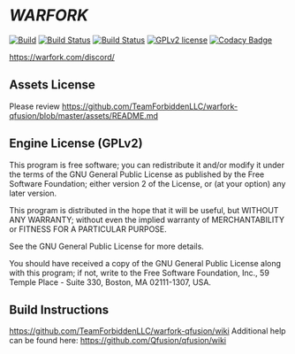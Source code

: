 # ___WARFORK___ 

[![Build](https://github.com/TeamForbiddenLLC/warfork-qfusion/actions/workflows/build.yml/badge.svg)](https://github.com/TeamForbiddenLLC/warfork-qfusion/actions/workflows/build.yml)
[![Build Status][travis-badge]][travis-url]
[![Build Status][appveyor-badge]][appveyor-url]
[![GPLv2 license](https://img.shields.io/badge/license-GPLv2-blue.svg)](https://github.com/TeamForbiddenLLC/warfork-qfusion/blob/master/source/gnu.txt)
[![Codacy Badge](https://app.codacy.com/project/badge/Grade/3b7508c80bab41cc833ae6c79a9260ba)](https://www.codacy.com/gh/TeamForbiddenLLC/warfork-qfusion/dashboard?utm_source=github.com&amp;utm_medium=referral&amp;utm_content=TeamForbiddenLLC/warfork-qfusion&amp;utm_campaign=Badge_Grade)

https://warfork.com/discord/

## Assets License

Please review https://github.com/TeamForbiddenLLC/warfork-qfusion/blob/master/assets/README.md

## Engine License (GPLv2)

This program is free software; you can redistribute it and/or
modify it under the terms of the GNU General Public License
as published by the Free Software Foundation; either version 2
of the License, or (at your option) any later version.

This program is distributed in the hope that it will be useful,
but WITHOUT ANY WARRANTY; without even the implied warranty of
MERCHANTABILITY or FITNESS FOR A PARTICULAR PURPOSE.

See the GNU General Public License for more details.

You should have received a copy of the GNU General Public License
along with this program; if not, write to the Free Software
Foundation, Inc., 59 Temple Place - Suite 330, Boston, MA  02111-1307, USA.

## Build Instructions

https://github.com/TeamForbiddenLLC/warfork-qfusion/wiki
Additional help can be found here: https://github.com/Qfusion/qfusion/wiki

[travis-badge]: https://api.travis-ci.com/TeamForbiddenLLC/warfork-qfusion.svg?branch=master
[travis-url]: https://app.travis-ci.com/github/TeamForbiddenLLC/warfork-qfusion
[appveyor-badge]: https://ci.appveyor.com/api/projects/status/kpu8ugd2fs22vm59?svg=true
[appveyor-url]: https://ci.appveyor.com/project/Warfork/warfork-qfusion
[coverity-badge]: https://scan.coverity.com/projects/qfusion/badge.svg
[coverity-url]: https://scan.coverity.com/projects/qfusion

